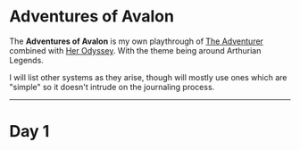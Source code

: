 # Adventures of Avalon

The **Adventures of Avalon** is my own playthrough of [The Adventurer](https://jameschip.itch.io/the-adventurer) combined with [Her Odyssey](https://mirror-lock.itch.io/her-odyssey). With the theme being around Arthurian Legends. 

I will list other systems as they arise, though will mostly use ones which are "simple" so it doesn't intrude on the journaling process.

---

# Day 1


